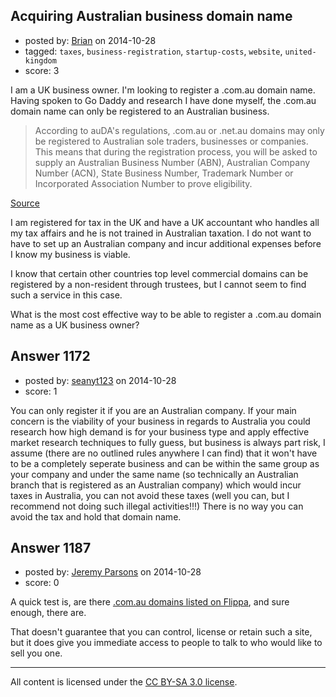 ## Acquiring Australian business domain name

- posted by: [Brian](https://stackexchange.com/users/5243490/brian) on 2014-10-28
- tagged: `taxes`, `business-registration`, `startup-costs`, `website`, `united-kingdom`
- score: 3

<p>I am a UK business owner. I'm looking to register a .com.au domain name. Having spoken to Go Daddy and research I have done myself, the .com.au domain name can only be registered to an Australian business.</p>

<blockquote>
  <p>According to auDA's regulations, .com.au or .net.au domains may only be registered to Australian sole traders, businesses or companies. This means that during the registration process, you will be asked to supply an Australian Business Number (ABN), Australian Company Number (ACN), State Business Number, Trademark Number or Incorporated Association Number to prove eligibility.</p>
</blockquote>

<p><a href="http://www.netregistry.com.au/domain-names/registration/faq/what-do-i-need-to-register-a-au-domain/" rel="nofollow">Source</a></p>

<p>I am registered for tax in the UK and have a UK accountant who handles all my tax affairs and he is not trained in Australian taxation. I do not want to have to set up an Australian company and incur additional expenses before I know my business is viable.</p>

<p>I know that certain other countries top level commercial domains can be registered by a non-resident through trustees, but I cannot seem to find such a service in this case.</p>

<p>What is the most cost effective way to be able to register a .com.au domain name as a UK business owner?</p>



## Answer 1172

- posted by: [seanyt123](https://stackexchange.com/users/4954085/seanyt123) on 2014-10-28
- score: 1

<p>You can only register it if you are an Australian company. If your main concern is the viability of your business in regards to Australia you could research how high demand is for your business type and apply effective market research techniques to fully guess, but business is always part risk, I assume (there are no outlined rules anywhere I can find) that it won't have to be a completely seperate business and can be within the same group as your company and under the same name (so technically an Australian branch that is registered as an Australian company) which would incur taxes in Australia, you can not avoid these taxes (well you can, but I recommend not doing such illegal activities!!!) There is no way you can avoid the tax and hold that domain name.</p>



## Answer 1187

- posted by: [Jeremy Parsons](https://stackexchange.com/users/497810/jeremy-parsons) on 2014-10-28
- score: 0

<p>A quick test is, are there <a href="https://flippa.com/buy/search?q=.com.au" rel="nofollow">.com.au domains listed on Flippa</a>, and sure enough, there are.</p>

<p>That doesn't guarantee that you can control, license or retain such a site, but it does give you immediate access to people to talk to who would like to sell you one.</p>




---

All content is licensed under the [CC BY-SA 3.0 license](https://creativecommons.org/licenses/by-sa/3.0/).

